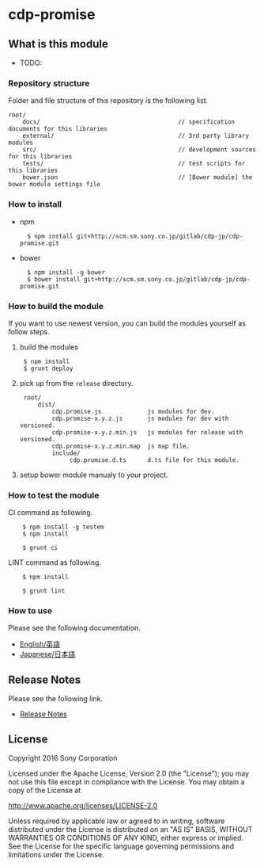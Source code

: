 ﻿# cdp-promise

## What is this module

* TODO:


### Repository structure
Folder and file structure of this repository is the following list.

    root/
        docs/                                       // specification documents for this libraries
        external/                                   // 3rd party library modules
        src/                                        // development sources for this libraries
        tests/                                      // test scripts for this libraries
        bower.json                                  // [Bower module] the bower module settings file


### How to install

* npm

        $ npm install git+http://scm.sm.sony.co.jp/gitlab/cdp-jp/cdp-promise.git

* bower

        $ npm install -g bower
        $ bower install git+http://scm.sm.sony.co.jp/gitlab/cdp-jp/cdp-promise.git


### How to build the module

If you want to use newest version, you can build the modules yourself as follow steps.

1. build the modules

        $ npm install
        $ grunt deploy

2. pick up from the `release` directory.

        root/
            dist/
                cdp.promise.js             js modules for dev.
                cdp.promise-x.y.z.js       js modules for dev with versioned.
                cdp.promise-x.y.z.min.js   js modules for release with versioned.
                cdp.promise-x.y.z.min.map  js map file.
                include/
                     cdp.promise.d.ts      d.ts file for this module.

3. setup bower module manualy to your project.

### How to test the module

CI command as following.

        $ npm install -g testem
        $ npm install
        
        $ grunt ci

LINT command as following.

        $ npm install
        
        $ grunt lint


### How to use
Please see the following documentation.

- [English/英語](docs/en)
- [Japanese/日本語](docs/jp)

## Release Notes
Please see the following link.

- [Release Notes](RELEASENOTE.md)


## License

Copyright 2016 Sony Corporation

Licensed under the Apache License, Version 2.0 (the "License");
you may not use this file except in compliance with the License.
You may obtain a copy of the License at

   http://www.apache.org/licenses/LICENSE-2.0

Unless required by applicable law or agreed to in writing, software
distributed under the License is distributed on an "AS IS" BASIS,
WITHOUT WARRANTIES OR CONDITIONS OF ANY KIND, either express or implied.
See the License for the specific language governing permissions and
limitations under the License.
